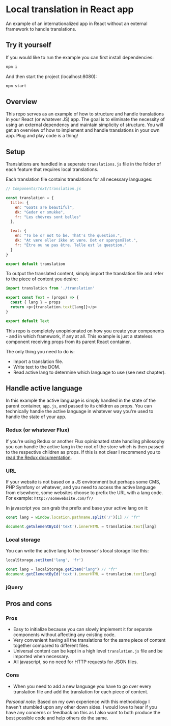 # Local translation in React app
An example of an internationalized app in React without an external framework to handle translations.


## Try it yourself
If you would like to run the example you can first install dependencies:
```javascript
npm i
```
And then start the project (localhost:8080):
```javascript
npm start
```


## Overview
This repo serves as an example of how to structure and handle translations in your React (or whatever JS) app. The goal is to eliminate the necessity of using an external dependency and maintain simplicity of structure.
You will get an overview of how to implement and handle translations in your own app.
Plug and play code is a thing!

## Setup
Translations are handled in a seperate `translations.js` file in the folder of each feature that requires local translations.

Each translation file contains translations for all necessary languages:
```javascript
// Components/Text/translation.js

const translation = {
  title: {
    en: "Goats are beautiful",
    dk: "Geder er smukke",
    fr: "Les chèvres sont belles"
  },

  text: {
    en: "To be or not to be. That's the question.",
    dk: "At være eller ikke at være. Det er spørgsmålet.",
    fr: "Être ou ne pas être. Telle est la question."
  }
}

export default translation
```

To output the translated content, simply import the translation file and refer to the piece of content you desire:
```javascript
import translation from './translation'

export const Text = (props) => {
  const { lang } = props
  return <p>{translation.text[lang]}</p>
}

export default Text
```
This repo is completely unopinionated on how you create your components - and in which framework, if any at all. This example is just a stateless component receiving props from its parent React container.

The only thing you need to do is:
* Import a translation file.
* Write text to the DOM.
* Read active lang to determine which language to use (see next chapter).


## Handle active language
In this example the active language is simply handled in the state of the parent container, `app.js`, and passed to its children as props.
You can technically handle the active language in whatever way you're used to handle the state of your app.

### Redux (or whatever Flux)
If you're using Redux or another Flux opinionated state handling philosophy you can handle the active lang in the root of the store which is then passed to the respective children as props. If this is not clear I recommend you to [read the Redux documentation](http://redux.js.org/ "Redux documentation").

### URL
If your website is not based on a JS environment but perhaps some CMS, PHP Symfony or whatever, and you need to access the active language from elsewhere, some websites choose to prefix the URL with a lang code.
For example: `http://somewebsite.com/fr/`

In javascript you can grab the prefix and base your active lang on it:
```javascript
const lang = window.location.pathname.split('/')[1] // "fr"

document.getElementById('text').innerHTML = translation.text[lang]
```

### Local storage
You can write the active lang to the browser's local storage like this:
```javascript
localStorage.setItem('lang', 'fr')

const lang = localStorage.getItem("lang") // "fr"
document.getElementById('text').innerHTML = translation.text[lang]
```

### jQuery


## Pros and cons
### Pros
* Easy to initialize because you can slowly implement it for separate components without affecting any existing code.
* Very convenient having all the translations for the same piece of content together compared to different files.
* Universal content can be kept in a high level `translation.js` file and be imported when necessary.
* All javascript, so no need for HTTP requests for JSON files.

### Cons
* When you need to add a new language you have to go over every translation file and add the translation for each piece of content.

_Personal note:_ Based on my own experience with this methodology I haven't stumbled upon any other down sides. I would love to hear if you have any concerns or feedback on this as I also want to both produce the best possible code and help others do the same.

